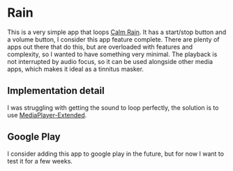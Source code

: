 # Rain
This is a very simple app that loops [Calm Rain](https://commons.wikimedia.org/wiki/File:Calm_rain.wav).
It has a start/stop button and a volume button, I consider this app feature complete.
There are plenty of apps out there that do this, but are overloaded with features and complexity, so I wanted to have something very minimal.
The playback is not interrupted by audio focus, so it can be used alongside other media apps, which makes it ideal as a tinnitus masker.

## Implementation detail
I was struggling with getting the sound to loop perfectly, the solution is to use [MediaPlayer-Extended](https://github.com/protyposis/MediaPlayer-Extended).

## Google Play
I consider adding this app to google play in the future, but for now I want to test it for a few weeks.